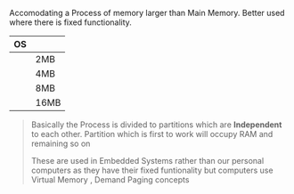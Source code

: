 Accomodating a Process of memory larger than Main Memory.
Better used where there is fixed functionality.

|OS| |
|-|-|
| |2MB|
| |4MB|
| |8MB|
| |16MB|

> Basically the Process is divided to partitions which are **Independent** to each other.
> Partition which is first to work will occupy RAM and remaining so on
> 
> These are used in Embedded Systems rather than our personal computers
> as they have their fixed funtionality but
>  computers use Virtual Memory , Demand Paging concepts 

